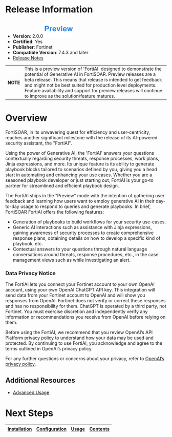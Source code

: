 # Release Information

* **Version**: 2.0.0 ![Preview icon](./docs/res/icon-preview.svg)  
* **Certified**: Yes
* **Publisher**: Fortinet
* **Compatible Version**: 7.4.3 and later
* [Release Notes](./release_notes.md)

<table>
    <th>NOTE</th>
    <td>This is a preview version of 'FortiAI' designed to demonstrate the potential of Generative AI in FortiSOAR. Preview releases are a beta release. This means that release is intended to get feedback and might not be best suited for production level deployments. Feature availability and support for preview releases will continue to improve as the solution/feature matures.</td>
</table>

# Overview

FortiSOAR, in its unwavering quest for efficiency and user-centricity, reaches another significant milestone with the release of its AI-powered security assistant, the "FortiAI".

Using the power of Generative AI, the 'FortiAI' answers your questions contextually regarding security threats, response processes, work plans, Jinja expressions, and more. Its unique feature is its ability to generate playbook blocks tailored to scenarios defined by you, giving you a head start in automating and enhancing your use cases. Whether you are a seasoned playbook developer or just starting out, FortiAI is your go-to partner for streamlined and efficient playbook design.

The FortiAI ships in the “Preview” mode with the intention of gathering user feedback and learning how users want to employ generative AI in their day-to-day usage to respond to queries and generate playbooks. In brief, FortiSOAR FortiAI offers the following features:

- Generation of playbooks to build workflows for your security use-cases. 
- Generic AI interactions such as assistance with Jinja expressions, gaining awareness of security processes to create comprehensive response plans,  obtaining details on how to develop a specific kind of playbook, etc.
- Contextual answers to your questions through natural language conversations around threats, response procedures, etc., in the case management views such as while investigating an alert. 

### Data Privacy Notice 

The FortiAI lets you connect your Fortinet account to your own OpenAI account, using your own OpenAI ChatGPT API key. This integration will send data from your Fortinet account to OpenAI and will show you responses from OpenAI. Fortinet does not verify or correct these responses and has no responsibility for them.  ChatGPT is operated by a third party, not Fortinet. You must exercise discretion and independently verify any information or recommendations you receive from OpenAI before relying on them.

Before using the FortiAI, we recommend that you review OpenAI’s API Platform privacy policy to understand how your data may be used and protected. By continuing to use FortiAI, you acknowledge and agree to the terms outlined in OpenAI’s privacy policy. 

For any further questions or concerns about your privacy, refer to [OpenAI’s privacy policy](https://openai.com/policies/privacy-policy). 

## Additional Resources 

- [Advanced Usage](./docs/advanced-usage.md)


# Next Steps

| [Installation](./docs/setup.md#installation) | [Configuration](./docs/setup.md#configuration) | [Usage](./docs/usage.md) | [Contents](./docs/contents.md) |
| -------------------------------------------- | ---------------------------------------------- | ------------------------ | ------------------------------ |
